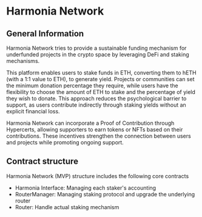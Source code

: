 # Harmonia Network

## General Information
Harmonia Network tries to provide a sustainable funding mechanism for underfunded projects in the crypto space by leveraging DeFi and staking mechanisms. 

This platform enables users to stake funds in ETH, converting them to hETH (with a 1:1 value to ETH), to generate yield. Projects or communities can set the minimum donation percentage they require, while users have the flexibility to choose the amount of ETH to stake and the percentage of yield they wish to donate. This approach reduces the psychological barrier to support, as users contribute indirectly through staking yields without an explicit financial loss.

Harmonia Network can incorporate a Proof of Contribution through Hypercerts, allowing supporters to earn tokens or NFTs based on their contributions. These incentives strengthen the connection between users and projects while promoting ongoing support.

## Contract structure
Harmonia Network (MVP) structure includes the following core contracts

- Harmonia Interface: Managing each staker's accounting
- RouterManager: Managing staking protocol and upgrade the underlying router
- Router: Handle actual staking mechanism

